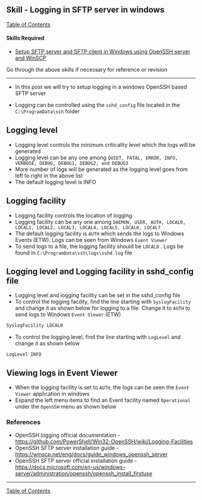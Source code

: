 ## Skill - Logging in SFTP server in windows

[Table of Contents](https://nagasudhir.blogspot.com/2020/04/taming-python-table-of-contents.html)

#### Skills Required
* [Setup SFTP server and SFTP client in Windows using OpenSSH server and WinSCP](https://nagasudhir.blogspot.com/2022/03/setup-sftp-server-and-sftp-client-in.html)

Go through the above skills if necessary for reference or revision
<hr/>

* In this post we will try to setup logging in a windows OpenSSH based SFTP server

* Logging can be controlled using the `sshd_config` file located in the `C:\ProgramData\ssh` folder

## Logging level
* Logging level controls the minimum criticality level which the logs will be generated 
* Logging level can be any one among `QUIET, FATAL, ERROR, INFO, VERBOSE, DEBUG, DEBUG1, DEBUG2, and DEBUG3`
* More number of logs will be generated as the logging level goes from left to right in the above list
* The default logging level is INFO

## Logging facility
* Logging facility controls the location of logging
* Logging facility can be any one among `DAEMON, USER, AUTH, LOCAL0, LOCAL1, LOCAL2, LOCAL3, LOCAL4, LOCAL5, LOCAL6, LOCAL7`
* The default logging facility is `AUTH` which sends the logs to Windows Events (ETW). Logs can be seen from Windows `Event Viewer`
* To send logs to a file, the logging facility should be `LOCAL0` . Logs be found in `C:\ProgramData\ssh\logs\sshd.log` file

## Logging level and Logging facility in sshd_config file
* Logging level and logging facility can be set in the sshd_config file
* To control the logging facility, find the line starting with `SyslogFacility` and change it as shown below for logging to a file. Change it to `AUTH` to send logs to Windows `Event Viewer` (ETW)
```bash
SyslogFacility LOCAL0
```
* To control the logging level, find the line starting with `LogLevel` and change it as shown below
```
LogLevel INFO
```

## Viewing logs in Event Viewer
* When the logging facility is set to `AUTH`, the logs can be seen the `Event Viewer` application in windows
* Expand the left menu items to find an Event facility named `Operational` under the `OpenSSH` menu as shown below

### References
* OpenSSH logging official documentation - https://github.com/PowerShell/Win32-OpenSSH/wiki/Logging-Facilities
* OpenSSH SFTP server installation guide - https://winscp.net/eng/docs/guide_windows_openssh_server
* OpenSSH SFTP server official installation guide - https://docs.microsoft.com/en-us/windows-server/administration/openssh/openssh_install_firstuse

<hr/>

[Table of Contents](https://nagasudhir.blogspot.com/2020/04/taming-python-table-of-contents.html)




<!--stackedit_data:
eyJoaXN0b3J5IjpbMTk5MDQ5MjkwOSwtMTk0ODk2MjE4Nyw1Nz
kyMjE4Nl19
-->